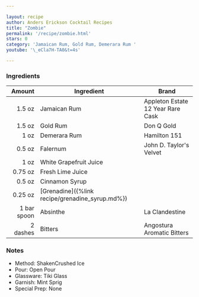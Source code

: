 ```yaml
---

layout: recipe
author: Anders Erickson Cocktail Recipes
title: "Zombie"
permalink: '/recipe/zombie.html'
stars: 0
category: 'Jamaican Rum, Gold Rum, Demerara Rum '
youtube: '\_eCla7H-TA0&t=4s'

---
```


### Ingredients

| Amount  | Ingredient                                            | Brand                             |
| ----------: | ------------------------------------------------- | --------------------------------- |
|      1.5 oz | Jamaican Rum                                      | Appleton Estate 12 Year Rare Cask |
|      1.5 oz | Gold Rum                                          | Don Q Gold                        |
|        1 oz | Demerara Rum                                      | Hamilton 151                      |
|      0.5 oz | Falernum                                          | John D. Taylor's Velvet           |
|        1 oz | White Grapefruit Juice                            |
|     0.75 oz | Fresh Lime Juice                                  |
|      0.5 oz | Cinnamon Syrup                                    |
|     0.25 oz | [Grenadine]({%link recipe/grenadine_syrup.md%}) |
| 1 bar spoon | Absinthe                                          | La Clandestine                    |
|    2 dashes | Bitters                                           | Angostura Aromatic Bitters        |

### Notes

- Method: ShakenCrushed Ice
- Pour: Open Pour
- Glassware: Tiki Glass
- Garnish: Mint Sprig
- Special Prep: None


